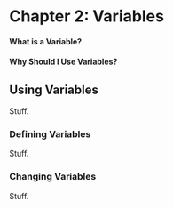 # Chapter 2: Variables

#### What is a Variable?

#### Why Should I Use Variables?

## Using Variables

Stuff.

### Defining Variables

Stuff.

### Changing Variables

Stuff.

